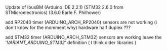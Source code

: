 Update of IbusBM (Arduino IDE 2.2.1) (STM32 2.6.0 from STMicroelectronics) (3.6.0 Earle F. Philhower)

add RP2040 timer (ARDUINO_ARCH_RP2040) sensors are not working (i don't know for the momment why) hardware half duplex ???

add STM32 timer (ARDUINO_ARCH_STM32) sensors are working 
leave the '_VARIANT_ARDUINO_STM32_' definition ( I think older libraries )
